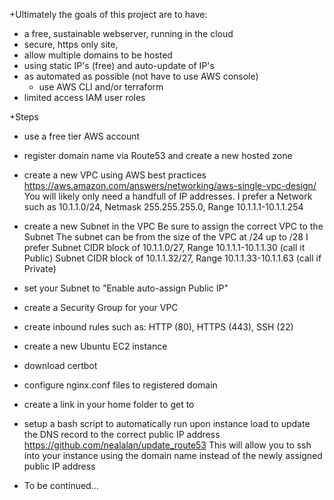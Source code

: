 +Ultimately the goals of this project are to have:
 - a free, sustainable webserver, running in the cloud
 - secure, https only site,
 - allow multiple domains to be hosted
 - using static IP's (free) and auto-update of IP's
 - as automated as possible (not have to use AWS console)
	- use AWS CLI and/or terraform
 - limited access IAM user roles

+Steps
 - use a free tier AWS account
 - register domain name via Route53 and create a new hosted zone
 - create a new VPC using AWS best practices
	https://aws.amazon.com/answers/networking/aws-single-vpc-design/
	You will likely only need a handfull of IP addresses. 
	I prefer a Network such as 10.1.1.0/24, Netmask 255.255.255.0, Range 10.1.1.1-10.1.1.254
 - create a new Subnet in the VPC
	Be sure to assign the correct VPC to the Subnet 
	The subnet can be from the size of the VPC at /24 up to /28
	I prefer Subnet CIDR block of 10.1.1.0/27, Range 10.1.1.1-10.1.1.30 (call it Public)
		 Subnet CIDR block of 10.1.1.32/27, Range 10.1.1.33-10.1.1.63 (call if Private)
 - set your Subnet to "Enable auto-assign Public IP"
 - create a Security Group for your VPC
 - create inbound rules such as: HTTP (80), HTTPS (443), SSH (22)

 - create a new Ubuntu EC2 instance
 - download certbot

 - configure nginx.conf files to registered domain
 - create a link in your home folder to get to 

 - setup a bash script to automatically run upon instance load to update the DNS record to the correct public IP address
	https://github.com/nealalan/update_route53
	This will allow you to ssh into your instance using the domain name instead of the newly assigned public IP address


 - To be continued...
